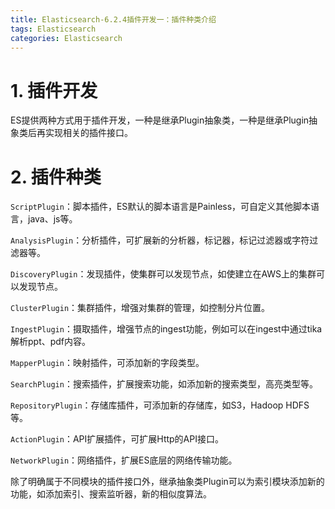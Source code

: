 ```yaml
---
title: Elasticsearch-6.2.4插件开发一：插件种类介绍
tags: Elasticsearch
categories: Elasticsearch
---
```


# 1. 插件开发
ES提供两种方式用于插件开发，一种是继承Plugin抽象类，一种是继承Plugin抽象类后再实现相关的插件接口。
# 2. 插件种类
`ScriptPlugin`：脚本插件，ES默认的脚本语言是Painless，可自定义其他脚本语言，java、js等。

`AnalysisPlugin`：分析插件，可扩展新的分析器，标记器，标记过滤器或字符过滤器等。

`DiscoveryPlugin`：发现插件，使集群可以发现节点，如使建立在AWS上的集群可以发现节点。

`ClusterPlugin`：集群插件，增强对集群的管理，如控制分片位置。

`IngestPlugin`：摄取插件，增强节点的ingest功能，例如可以在ingest中通过tika解析ppt、pdf内容。

`MapperPlugin`：映射插件，可添加新的字段类型。

`SearchPlugin`：搜索插件，扩展搜索功能，如添加新的搜索类型，高亮类型等。

`RepositoryPlugin`：存储库插件，可添加新的存储库，如S3，Hadoop HDFS等。

`ActionPlugin`：API扩展插件，可扩展Http的API接口。

`NetworkPlugin`：网络插件，扩展ES底层的网络传输功能。

除了明确属于不同模块的插件接口外，继承抽象类Plugin可以为索引模块添加新的功能，如添加索引、搜索监听器，新的相似度算法。